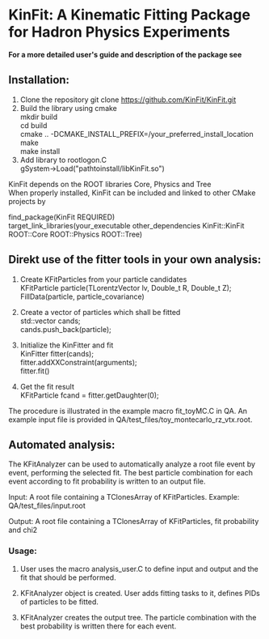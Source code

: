 # KinFit: A Kinematic Fitting Package for Hadron Physics Experiments

**For a more detailed user's guide and description of the package see**

## Installation:

1) Clone the repository
    git clone https://github.com/KinFit/KinFit.git
2) Build the library using cmake   
    mkdir build   
    cd build   
    cmake .. -DCMAKE_INSTALL_PREFIX=/your_preferred_install_location   
    make   
    make install   
3) Add library to rootlogon.C   
    gSystem->Load("pathtoinstall/libKinFit.so")   

KinFit depends on the ROOT libraries Core, Physics and Tree   
When properly installed, KinFit can be included and linked to other CMake projects by   
   
find_package(KinFit REQUIRED)   
target_link_libraries(your_executable other_dependencies KinFit::KinFit ROOT::Core ROOT::Physics ROOT::Tree)   



## Direkt use of the fitter tools in your own analysis:   

1) Create KFitParticles from your particle candidates   
    KFitParticle particle(TLorentzVector lv, Double_t R, Double_t Z);   
    FillData(particle, particle_covariance)   

2) Create a vector of particles which shall be fitted   
    std::vector<KFitParticle> cands;   
    cands.push_back(particle);   

3) Initialize the KinFitter and fit   
    KinFitter fitter(cands);   
    fitter.addXXConstraint(arguments);   
    fitter.fit()   

4) Get the fit result   
    KFitParticle fcand = fitter.getDaughter(0);   

The procedure is illustrated in the example macro fit_toyMC.C in QA. An example input file is provided in QA/test_files/toy_montecarlo_rz_vtx.root.   



## Automated analysis:   

The KFitAnalyzer can be used to automatically analyze a root file event by event, performing the selected fit. The best particle combination for each event according to fit probability is written to an output file.   

Input: A root file containing a TClonesArray of KFitParticles. Example: QA/test_files/input.root   

Output: A root file containing a TClonesArray of KFitParticles, fit probability and chi2   

### Usage:   
1) User uses the macro analysis_user.C to define input and output and the fit that should be performed.   

2) KFitAnalyzer object is created. User adds fitting tasks to it, defines PIDs of particles to be fitted.    

3) KFitAnalyzer creates the output tree. The particle combination with the best probability is written there for each event.   


